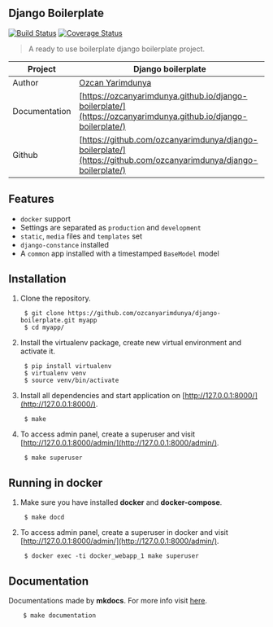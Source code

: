 ## Django Boilerplate

[![Build Status](https://travis-ci.org/ozcanyarimdunya/django-boilerplate.svg?branch=master)](https://travis-ci.org/ozcanyarimdunya/django-boilerplate)
[![Coverage Status](https://coveralls.io/repos/github/ozcanyarimdunya/django-boilerplate/badge.svg?branch=master)](https://coveralls.io/github/ozcanyarimdunya/django-boilerplate?branch=master)

> A ready to use boilerplate django boilerplate project.

| Project       | Django boilerplate                                                                                                |
| ------------- | ----------------------------------------------------------------------------------------------------------------- |
| Author        | [Ozcan Yarimdunya](http://semiworld.org/)                                                                         |
| Documentation | [https://ozcanyarimdunya.github.io/django-boilerplate/](https://ozcanyarimdunya.github.io/django-boilerplate/)    |
| Github        | [https://github.com/ozcanyarimdunya/django-boilerplate/](https://github.com/ozcanyarimdunya/django-boilerplate/)  |

## Features

- `docker` support
- Settings are separated as `production` and `development`
- `static`, `media` files and `templates` set
- `django-constance` installed
- A `common` app installed with a timestamped `BaseModel` model 

## Installation

1. Clone the repository.
        
        $ git clone https://github.com/ozcanyarimdunya/django-boilerplate.git myapp
        $ cd myapp/
   
2. Install the virtualenv package, create new virtual environment and activate it.

        $ pip install virtualenv
        $ virtualenv venv
        $ source venv/bin/activate

3. Install all dependencies and start application on [http://127.0.0.1:8000/](http://127.0.0.1:8000/).


        $ make

4. To access admin panel, create a superuser and visit [http://127.0.0.1:8000/admin/](http://127.0.0.1:8000/admin/).

        $ make superuser

    
## Running in docker

1. Make sure you have installed **docker** and **docker-compose**.

        $ make docd


2. To access admin panel, create a superuser in docker and visit [http://127.0.0.1:8000/admin/](http://127.0.0.1:8000/admin/).

        $ docker exec -ti docker_webapp_1 make superuser

## Documentation

Documentations made by **mkdocs**. For more info visit [here](https://www.mkdocs.org/).

        $ make documentation 
